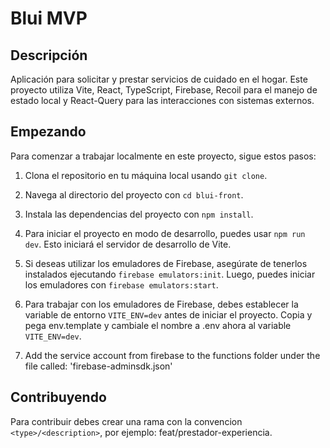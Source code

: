 # Blui MVP

## Descripción

Aplicación para solicitar y prestar servicios de cuidado en el hogar. Este proyecto utiliza Vite, React, TypeScript, Firebase, Recoil para el manejo de estado local y React-Query para las interacciones con sistemas externos.

## Empezando

Para comenzar a trabajar localmente en este proyecto, sigue estos pasos:

1. Clona el repositorio en tu máquina local usando `git clone`.

2. Navega al directorio del proyecto con `cd blui-front`.

3. Instala las dependencias del proyecto con `npm install`.

4. Para iniciar el proyecto en modo de desarrollo, puedes usar `npm run dev`. Esto iniciará el servidor de desarrollo de Vite.

5. Si deseas utilizar los emuladores de Firebase, asegúrate de tenerlos instalados ejecutando `firebase emulators:init`. Luego, puedes iniciar los emuladores con `firebase emulators:start`.

6. Para trabajar con los emuladores de Firebase, debes establecer la variable de entorno `VITE_ENV=dev` antes de iniciar el proyecto. Copia y pega env.template y cambiale el nombre a .env ahora al variable `VITE_ENV=dev`.

7. Add the service account from firebase to the functions folder under the file called: 'firebase-adminsdk.json'

## Contribuyendo

Para contribuir debes crear una rama con la convencion `<type>/<description>`, por ejemplo: feat/prestador-experiencia.

